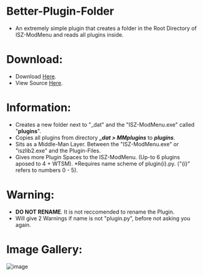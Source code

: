 # Better-Plugin-Folder
- An extremely simple plugin that creates a folder in the Root Directory of ISZ-ModMenu and reads all plugins inside.

# Download:
- Download [Here](https://github.com/YT-Toaster/Better-Plugin-Folder/releases/download/release-1/plugin.py).
- View Source [Here]().

# Information:
- Creates a new folder next to "_dat" and the "ISZ-ModMenu.exe" called "**plugins**".
- Copies all plugins from directory ***_dat > MMplugins*** to ***plugins***.
- Sits as a Middle-Man Layer. Between the "ISZ-ModMenu.exe" or "iszlib2.exe" and the Plugin-Files.
- Gives more Plugin Spaces to the ISZ-ModMenu. (Up-to 6 plugins aposed to 4 + WTSM). *Requires name scheme of plugin{i}.py. ("{i}" refers to numbers 0 - 5). 


# Warning:
- **DO NOT RENAME**. It is not reccomended to rename the Plugin.
- Will give 2 Warnings if name is not "plugin.py", before not asking you again.


# Image Gallery:
![image](https://github.com/YT-Toaster/Better-Plugin-Folder/assets/131509058/235aea3e-a069-4aac-8184-944d91d8bd75)
